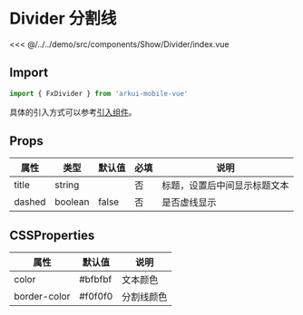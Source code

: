 # Divider 分割线

<CodeDemo name="Divider">

<<< @/../../demo/src/components/Show/Divider/index.vue

</CodeDemo>

## Import

```js
import { FxDivider } from 'arkui-mobile-vue'
```

具体的引入方式可以参考[引入组件](../guide/import.md)。

## Props

| 属性   | 类型    | 默认值 | 必填 | 说明                         |
| ------ | ------- | ------ | ---- | ---------------------------- |
| title  | string  |        | 否   | 标题，设置后中间显示标题文本 |
| dashed | boolean | false  | 否   | 是否虚线显示                 |

## CSSProperties

| 属性         | 默认值  | 说明       |
| ------------ | ------- | ---------- |
| color        | #bfbfbf | 文本颜色   |
| border-color | #f0f0f0 | 分割线颜色 |
